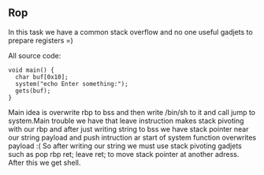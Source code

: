 ## Rop
In this task we have a common stack overflow and no one useful gadjets to prepare registers
=)

All source code:
```
void main() {
  char buf[0x10];
  system("echo Enter something:");
  gets(buf);
}
```
Main idea is overwrite rbp to bss and then write /bin/sh to it and call jump to system.Main trouble we have that leave instruction makes stack pivoting with our rbp and after just writing string to bss we have stack pointer near our string payload and push intruction ar start of system function overwrites payload :( So after writing our string we must use stack pivoting gadjets such as pop rbp ret; leave ret; to move stack pointer at another adress. After this we get shell.

